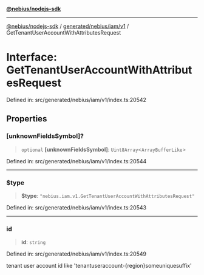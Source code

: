 [**@nebius/nodejs-sdk**](../../../../../README.md)

***

[@nebius/nodejs-sdk](../../../../../README.md) / [generated/nebius/iam/v1](../README.md) / GetTenantUserAccountWithAttributesRequest

# Interface: GetTenantUserAccountWithAttributesRequest

Defined in: src/generated/nebius/iam/v1/index.ts:20542

## Properties

### \[unknownFieldsSymbol\]?

> `optional` **\[unknownFieldsSymbol\]**: `Uint8Array`\<`ArrayBufferLike`\>

Defined in: src/generated/nebius/iam/v1/index.ts:20544

***

### $type

> **$type**: `"nebius.iam.v1.GetTenantUserAccountWithAttributesRequest"`

Defined in: src/generated/nebius/iam/v1/index.ts:20543

***

### id

> **id**: `string`

Defined in: src/generated/nebius/iam/v1/index.ts:20549

tenant user account id like 'tenantuseraccount-{region}someuniquesuffix'
